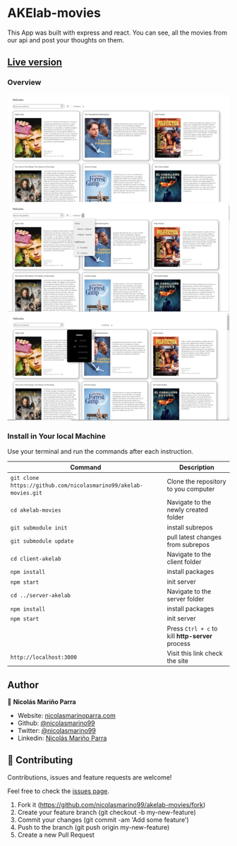 # AKElab-movies

This App was built with express and react. You can see, all the movies from our api and post your thoughts on them.

## [Live version](https://AKElab-movies.herokuapp.com/)

### Overview

![Alt text](./imgs/img1.jpg)
![Alt text](./imgs/img2.jpg)
![Alt text](./imgs/img3.jpg)

### Install in Your local Machine


Use your terminal and run the commands after each instruction.

| Command                                             | Description                                           |
| --------------------------------------------------- | ----------------------------------------------------- |
| `git clone https://github.com/nicolasmarino99/akelab-movies.git` | Clone the repository to you computer                  |
| `cd akelab-movies`                                          | Navigate to the newly created folder                  |
| `git submodule init`                                       | install subrepos  |
| `git submodule update`                                         | pull latest changes from subrepos     |
| `cd client-akelab`                                         |  Navigate to the client folder      |
| `npm install`                                         | install packages     |
| `npm start`                                         | init server     |
| `cd ../server-akelab`                                         |  Navigate to the server folder      |
| `npm install`                                         | install packages     |
| `npm start`                                         | init server    |
|                                                | Press `Ctrl + c` to kill **http-server** process      |
| `http://localhost:3000`                             | Visit this link check the site                      |


## Author

:man: **Nicolás Mariño Parra**

- Website: [nicolasmarinoparra.com](http://www.nicolasmarinoparra.com/)
- Github: [@nicolasmarino99](https://github.com/nicolasmarino99)
- Twitter: [@nicolasmarino99](https://twitter.com/nicolasmarino99)
- Linkedin: [Nicolás Mariño Parra](https://www.linkedin.com/in/nicol%C3%A1s-mari%C3%B1o-parra-45a707177/)

## 🤝 Contributing

Contributions, issues and feature requests are welcome!

Feel free to check the [issues page](https://github.com/nicolasmarino99/Phoom.git/issues).

1. Fork it (https://github.com/nicolasmarino99/akelab-movies/fork)
2. Create your feature branch (git checkout -b my-new-feature)
3. Commit your changes (git commit -am 'Add some feature')
4. Push to the branch (git push origin my-new-feature)
5. Create a new Pull Request




